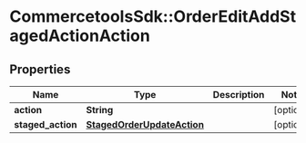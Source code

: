 # CommercetoolsSdk::OrderEditAddStagedActionAction

## Properties
Name | Type | Description | Notes
------------ | ------------- | ------------- | -------------
**action** | **String** |  | [optional] 
**staged_action** | [**StagedOrderUpdateAction**](StagedOrderUpdateAction.md) |  | [optional] 

